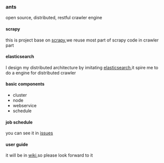 ### ants
open source, distributed, restful crawler engine
#### scrapy
this is project base on [scrapy](/scrapy/scrapy),we reuse most part of scrapy code in crawler part
#### elasticsearch
I design my distributed architecture by imitating [elasticsearch](/elasticsearch/elasticsearch),it spire me to do a engine for distributed crawler
#### basic components
*   cluster
*   node
*   webservice
*   schedule
####  job schedule 
you can see it in [issues](./issues)
#### user guide
it will be in [wiki](./wiki),so please look forward to it